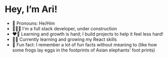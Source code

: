 # Hey, I’m Ari! #
- 🚻 Pronouns: He/Him
- 👷🏽‍♂️ I'm a full stack developer, under construction 
- ❤️‍🔥 Learning and growth is hard; I build projects to help it feel less hard!
- 💪🏽 Currently learning and growing my React skills
- 🐘 Fun fact: I remember a lot of fun facts without meaning to (like how some frogs lay eggs in the footprints of Asian elephants' foot prints)
